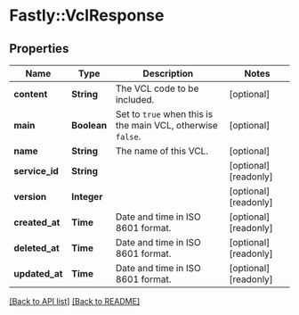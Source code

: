 # Fastly::VclResponse

## Properties

| Name | Type | Description | Notes |
| ---- | ---- | ----------- | ----- |
| **content** | **String** | The VCL code to be included. | [optional] |
| **main** | **Boolean** | Set to `true` when this is the main VCL, otherwise `false`. | [optional] |
| **name** | **String** | The name of this VCL. | [optional] |
| **service_id** | **String** |  | [optional][readonly] |
| **version** | **Integer** |  | [optional][readonly] |
| **created_at** | **Time** | Date and time in ISO 8601 format. | [optional][readonly] |
| **deleted_at** | **Time** | Date and time in ISO 8601 format. | [optional][readonly] |
| **updated_at** | **Time** | Date and time in ISO 8601 format. | [optional][readonly] |

[[Back to API list]](../../README.md#endpoints) [[Back to README]](../../README.md)

